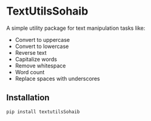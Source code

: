 # TextUtilsSohaib

A simple utility package for text manipulation tasks like:

- Convert to uppercase
- Convert to lowercase
- Reverse text
- Capitalize words
- Remove whitespace
- Word count
- Replace spaces with underscores

## Installation

```bash
pip install textutilsSohaib
```
